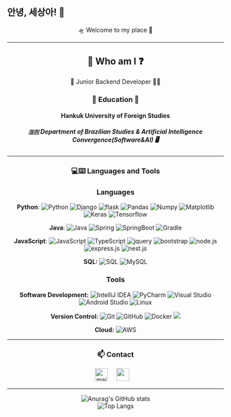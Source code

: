 ## 안녕, 세상아! 👋

<div align="center"> 🛸 Welcome to my place 🌃

---

## 🤔 Who am I ❓
🐥 Junior Backend Developer 🧑‍💻

### 📖 Education 🏫

#### Hankuk University of Foreign Studies
##### 🇧🇷 Department of Brazilian Studies & Artificial Intelligence Convergence(Software&AI) 🖥
  
---

### 💻:keyboard: Languages and Tools 

### Languages

  **Python**:
  ![Python](https://img.shields.io/badge/-Python-black?style=flat&logo=python)
  ![Django](https://img.shields.io/badge/-Django-green?style=flat&logo=django)
  ![flask](https://img.shields.io/badge/flask-000000?style=flat&logo=flask&logoColor=white)
  ![Pandas](https://img.shields.io/badge/-Pandas-150458?style=flat&logo=Pandas)
  ![Numpy](https://img.shields.io/badge/-Numpy-lightgray?style=flat&logo=Numpy&logoColor=white)
  ![Matplotlib](https://img.shields.io/badge/-Matplotlib-black?style=flat&logo=Matplotlib&logoColor=white)
  ![Keras](https://img.shields.io/badge/-Keras-D00000?style=flat&logo=Keras)
  ![Tensorflow](https://img.shields.io/badge/-Tensorflow-gray?style=flat&logo=tensorflow)

  **Java**: 
  ![Java](https://img.shields.io/badge/Java-orange?style=flat&logo=java&logoColor=white)
  ![Spring](https://img.shields.io/badge/-Spring-lightgray?style=flat&logo=spring)
  ![SpringBoot](https://img.shields.io/badge/-Springboot-black?style=flat&logo=springboot)
  ![Gradle](https://img.shields.io/badge/Gradle-02303A?style=flat&logo=gradle)

  **JavaScript**: 
  ![JavaScript](https://img.shields.io/badge/-JavaScript-black?style=flat&logo=javascript)
  ![TypeScript](https://img.shields.io/badge/-TypeScript-white?style=flat&logo=typescript)
  ![jquery](https://img.shields.io/badge/jquery-0769AD?style=flat&logo=jquery&logoColor=white)
  ![bootstrap](https://img.shields.io/badge/bootstrap-7952B3?style=flat&logo=bootstrap&logoColor=white)
  ![node.js](https://img.shields.io/badge/node.js-339933?style=flat&logo=Node.js&logoColor=white)
  ![express.js](https://img.shields.io/badge/Express-000000?style=flat-square&logo=Express&logoColor=white)
  ![nest.js](https://img.shields.io/badge/-NestJs-ea2845?style=flat-square&logo=nestjs&logoColor=white)

  **SQL:**
  ![SQL](https://img.shields.io/badge/-SQL-orange?style=flat&logo=sql)
  ![MySQL](https://img.shields.io/badge/-MySQL-lightgray?style=flat&logo=mysql)

### Tools

**Software Development:**
![IntelliJ IDEA](https://img.shields.io/badge/-red?style=flat&logo=IntelliJ-IDEA&logoColor=white)
![PyCharm](https://img.shields.io/badge/-green?style=flat&logo=PyCharm&logoColor=white)
![Visual Studio](https://img.shields.io/badge/-007ACC?style=flat&logo=Visual-Studio-Code&logoColor=white)
![Android Studio](https://img.shields.io/badge/-3DDC84?style=flat&logo=Android-Studio&logoColor=white)
![Linux](https://img.shields.io/badge/-FCC624?style=flat&logo=linux&logoColor=black)

**Version Control:**
![Git](https://img.shields.io/badge/-Git-black?style=flat&logo=git)
![GitHub](https://img.shields.io/badge/-GitHub-181717?style=flat&logo=github)
![Docker](https://img.shields.io/badge/-2496ED?style=flat&logo=Docker&logoColor=white)
<img src="https://img.shields.io/badge/Anaconda-44A833?style=flat-square&logo=Anaconda&logoColor=white"/>
  
**Cloud:**
![AWS](https://img.shields.io/badge/amazonaws-232F3E?style=flat&logo=amazonaws&logoColor=white)

---
### 📫 Contact
  
<a href="mailto:ysg980423@gmail.com"><img src="https://www.vectorlogo.zone/logos/gmail/gmail-icon.svg" width="30px" alt="mail"></a> 
 &nbsp; &nbsp;
<a href="https://www.instagram.com/olf_sng21/"><img src="https://www.vectorlogo.zone/logos/instagram/instagram-icon.svg" width="30px"></a> 
&nbsp; &nbsp;

---
![Anurag's GitHub stats](https://github-readme-stats.vercel.app/api?username=eukkki210&show_icons=true&theme=onedark)
<br />
![Top Langs](https://github-readme-stats.vercel.app/api/top-langs/?username=eukkki210&layout=compact&theme=onedark)
